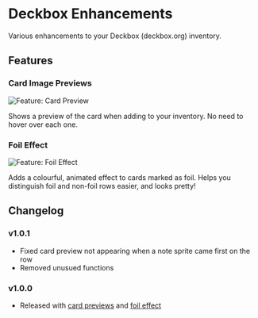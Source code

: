 # Deckbox Enhancements

Various enhancements to your Deckbox (deckbox.org) inventory.

## Features

### Card Image Previews

![Feature: Card Preview](https://raw.githubusercontent.com/stuson/deckbox-enhancements/main/res/feature_cardpreview.png)

Shows a preview of the card when adding to your inventory. No need to hover over each one.

### Foil Effect

![Feature: Foil Effect](https://raw.githubusercontent.com/stuson/deckbox-enhancements/main/res/feature_cardpreview.png)

Adds a colourful, animated effect to cards marked as foil. Helps you distinguish foil and non-foil rows easier, and looks pretty!

## Changelog

### v1.0.1

-   Fixed card preview not appearing when a note sprite came first on the row
-   Removed unusued functions

### v1.0.0

-   Released with [card previews](#card-image-previews) and [foil effect](#foil-effect)
